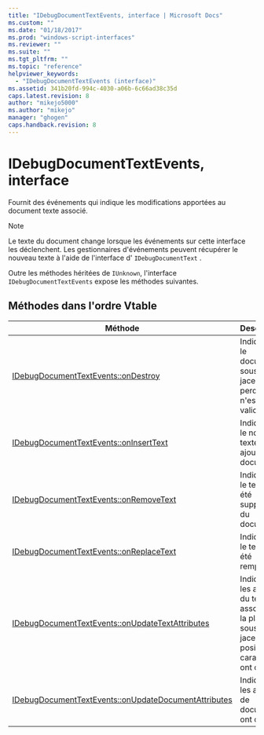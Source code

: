 ```yaml
---
title: "IDebugDocumentTextEvents, interface | Microsoft Docs"
ms.custom: ""
ms.date: "01/18/2017"
ms.prod: "windows-script-interfaces"
ms.reviewer: ""
ms.suite: ""
ms.tgt_pltfrm: ""
ms.topic: "reference"
helpviewer_keywords: 
  - "IDebugDocumentTextEvents (interface)"
ms.assetid: 341b20fd-994c-4030-a06b-6c66ad38c35d
caps.latest.revision: 8
author: "mikejo5000"
ms.author: "mikejo"
manager: "ghogen"
caps.handback.revision: 8
---
```

# IDebugDocumentTextEvents, interface
Fournit des événements qui indique les modifications apportées au document texte associé.  
  
> [!NOTE]
>  Le texte du document change lorsque les événements sur cette interface les déclenchent.  Les gestionnaires d'événements peuvent récupérer le nouveau texte à l'aide de l'interface d' `IDebugDocumentText` .  
  
 Outre les méthodes héritées de `IUnknown`, l'interface `IDebugDocumentTextEvents` expose les méthodes suivantes.  
  
## Méthodes dans l'ordre Vtable  
  
|Méthode|Description|  
|-------------|-----------------|  
|[IDebugDocumentTextEvents::onDestroy](../../winscript/reference/idebugdocumenttextevents-ondestroy.md)|Indique que le document sous\-jacent a perdu et n'est plus valide|  
|[IDebugDocumentTextEvents::onInsertText](../../winscript/reference/idebugdocumenttextevents-oninserttext.md)|Indique que le nouveau texte a été ajouté au document|  
|[IDebugDocumentTextEvents::onRemoveText](../../winscript/reference/idebugdocumenttextevents-onremovetext.md)|Indique que le texte a été supprimé du document.|  
|[IDebugDocumentTextEvents::onReplaceText](../../winscript/reference/idebugdocumenttextevents-onreplacetext.md)|Indique que le texte a été remplacé.|  
|[IDebugDocumentTextEvents::onUpdateTextAttributes](../../winscript/reference/idebugdocumenttextevents-onupdatetextattributes.md)|Indique que les attributs du texte associés à la plage sous\-jacent de la position du caractère ont changé.|  
|[IDebugDocumentTextEvents::onUpdateDocumentAttributes](../../winscript/reference/idebugdocumenttextevents-onupdatedocumentattributes.md)|Indique que les attributs de document ont changé.|